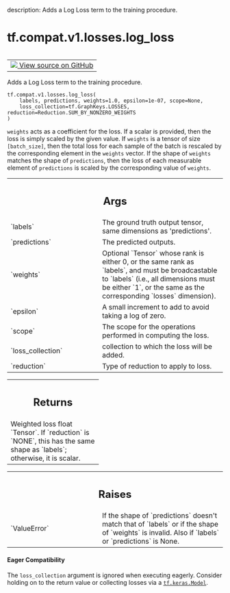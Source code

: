 description: Adds a Log Loss term to the training procedure.

<div itemscope itemtype="http://developers.google.com/ReferenceObject">
<meta itemprop="name" content="tf.compat.v1.losses.log_loss" />
<meta itemprop="path" content="Stable" />
</div>

# tf.compat.v1.losses.log_loss

<!-- Insert buttons and diff -->

<table class="tfo-notebook-buttons tfo-api nocontent" align="left">
<td>
  <a target="_blank" href="https://github.com/tensorflow/tensorflow/blob/r2.2/tensorflow/python/ops/losses/losses_impl.py#L441-L494">
    <img src="https://www.tensorflow.org/images/GitHub-Mark-32px.png" />
    View source on GitHub
  </a>
</td>
</table>



Adds a Log Loss term to the training procedure.

<pre class="devsite-click-to-copy prettyprint lang-py tfo-signature-link">
<code>tf.compat.v1.losses.log_loss(
    labels, predictions, weights=1.0, epsilon=1e-07, scope=None,
    loss_collection=tf.GraphKeys.LOSSES, reduction=Reduction.SUM_BY_NONZERO_WEIGHTS
)
</code></pre>



<!-- Placeholder for "Used in" -->

`weights` acts as a coefficient for the loss. If a scalar is provided, then
the loss is simply scaled by the given value. If `weights` is a tensor of size
`[batch_size]`, then the total loss for each sample of the batch is rescaled
by the corresponding element in the `weights` vector. If the shape of
`weights` matches the shape of `predictions`, then the loss of each
measurable element of `predictions` is scaled by the corresponding value of
`weights`.

<!-- Tabular view -->
 <table class="responsive fixed orange">
<colgroup><col width="214px"><col></colgroup>
<tr><th colspan="2"><h2 class="add-link">Args</h2></th></tr>

<tr>
<td>
`labels`
</td>
<td>
The ground truth output tensor, same dimensions as 'predictions'.
</td>
</tr><tr>
<td>
`predictions`
</td>
<td>
The predicted outputs.
</td>
</tr><tr>
<td>
`weights`
</td>
<td>
Optional `Tensor` whose rank is either 0, or the same rank as
`labels`, and must be broadcastable to `labels` (i.e., all dimensions must
be either `1`, or the same as the corresponding `losses` dimension).
</td>
</tr><tr>
<td>
`epsilon`
</td>
<td>
A small increment to add to avoid taking a log of zero.
</td>
</tr><tr>
<td>
`scope`
</td>
<td>
The scope for the operations performed in computing the loss.
</td>
</tr><tr>
<td>
`loss_collection`
</td>
<td>
collection to which the loss will be added.
</td>
</tr><tr>
<td>
`reduction`
</td>
<td>
Type of reduction to apply to loss.
</td>
</tr>
</table>



<!-- Tabular view -->
 <table class="responsive fixed orange">
<colgroup><col width="214px"><col></colgroup>
<tr><th colspan="2"><h2 class="add-link">Returns</h2></th></tr>
<tr class="alt">
<td colspan="2">
Weighted loss float `Tensor`. If `reduction` is `NONE`, this has the same
shape as `labels`; otherwise, it is scalar.
</td>
</tr>

</table>



<!-- Tabular view -->
 <table class="responsive fixed orange">
<colgroup><col width="214px"><col></colgroup>
<tr><th colspan="2"><h2 class="add-link">Raises</h2></th></tr>

<tr>
<td>
`ValueError`
</td>
<td>
If the shape of `predictions` doesn't match that of `labels` or
if the shape of `weights` is invalid.  Also if `labels` or `predictions`
is None.
</td>
</tr>
</table>




#### Eager Compatibility
The `loss_collection` argument is ignored when executing eagerly. Consider
holding on to the return value or collecting losses via a <a href="../../../../tf/keras/Model.md"><code>tf.keras.Model</code></a>.


